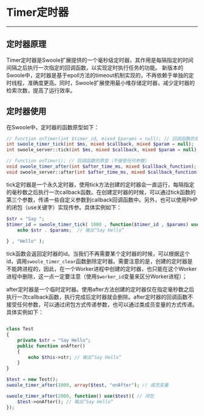 # Timer定时器

---

## 定时器原理

Timer定时器是Swoole扩展提供的一个毫秒级定时器，其作用是每隔指定的时间间隔之后执行一次指定的回调函数，以实现定时执行任务的功能。
新版本的Swoole中，定时器是基于epoll方法的timeout机制实现的，不再依赖于单独的定时线程，准确度更高。同时，Swoole扩展使用最小堆存储定时器，减少定时器的检索次数，提高了运行效率。

## 定时器使用

在Swoole中，定时器的函数原型如下：

```php
// function onTimer(int $timer_id, mixed $params = null); // 回调函数的原型
int swoole_timer_tick(int $ms, mixed $callback, mixed $param = null);
int swoole_server::tick(int $ms, mixed $callback, mixed $param = null);

// function onTimer(); // 回调函数的原型（不接受任何参数）
void swoole_timer_after(int $after_time_ms, mixed $callback_function);
void swoole_server::after(int $after_time_ms, mixed $callback_function);
```

tick定时器是一个永久定时器，使用tick方法创建的定时器会一直运行，每隔指定的毫秒数之后执行一次callback函数。在创建定时器的时候，可以通过tick函数的第三个参数，传递一些自定义参数到callback回调函数中。另外，也可以使用PHP的闭包（use关键字）实现传参。具体实例如下：

```php
$str = "Say ";
$timer_id = swoole_timer_tick( 1000 , function($timer_id , $params) use ($str) {
    echo $str . $params;  // 输出“Say Hello”
    
} , "Hello" );

```

tick函数会返回定时器的id。当我们不再需要某个定时器的时候，可以根据这个id，调用`swoole_timer_clear`函数删除定时器。需要注意的是，创建的定时器是不能跨进程的，因此，在一个Worker进程中创建的定时器，也只能在这个Worker进程中删除，这一点一定要注意（使用`$worker_id`变量来区分Worker进程）；

after定时器是一个临时定时器。使用after方法创建的定时器仅在指定毫秒数之后执行一次callback函数，执行完成后定时器就会删除。after定时器的回调函数不接受任何参数，可以通过闭包方式传递参数，也可以通过类成员变量的方式传递。具体实例如下：

```php

class Test
{
    private $str = "Say Hello";
    public function onAfter()
    {
        echo $this->str; // 输出”Say Hello“
    }
}

$test = new Test();
swoole_timer_after(1000, array($test, "onAfter"); // 成员变量

swoole_timer_after(2000, function() use($test){ // 闭包
    $test->onAfter(); // 输出”Say Hello“
});

```
